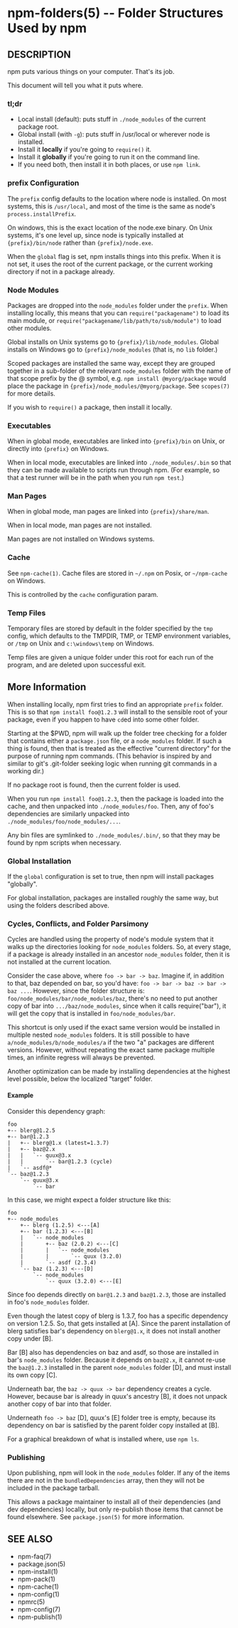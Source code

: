 npm-folders(5) -- Folder Structures Used by npm
===============================================






















































<extoc></extoc>

## DESCRIPTION

npm puts various things on your computer.  That's its job.

This document will tell you what it puts where.

### tl;dr

* Local install (default): puts stuff in `./node_modules` of the current
  package root.
* Global install (with `-g`): puts stuff in /usr/local or wherever node
  is installed.
* Install it **locally** if you're going to `require()` it.
* Install it **globally** if you're going to run it on the command line.
* If you need both, then install it in both places, or use `npm link`.

### prefix Configuration

The `prefix` config defaults to the location where node is installed.
On most systems, this is `/usr/local`, and most of the time is the same
as node's `process.installPrefix`.

On windows, this is the exact location of the node.exe binary.  On Unix
systems, it's one level up, since node is typically installed at
`{prefix}/bin/node` rather than `{prefix}/node.exe`.

When the `global` flag is set, npm installs things into this prefix.
When it is not set, it uses the root of the current package, or the
current working directory if not in a package already.

### Node Modules

Packages are dropped into the `node_modules` folder under the `prefix`.
When installing locally, this means that you can
`require("packagename")` to load its main module, or
`require("packagename/lib/path/to/sub/module")` to load other modules.

Global installs on Unix systems go to `{prefix}/lib/node_modules`.
Global installs on Windows go to `{prefix}/node_modules` (that is, no
`lib` folder.)

Scoped packages are installed the same way, except they are grouped together
in a sub-folder of the relevant `node_modules` folder with the name of that
scope prefix by the @ symbol, e.g. `npm install @myorg/package` would place
the package in `{prefix}/node_modules/@myorg/package`. See `scopes(7)` for
more details.

If you wish to `require()` a package, then install it locally.

### Executables

When in global mode, executables are linked into `{prefix}/bin` on Unix,
or directly into `{prefix}` on Windows.

When in local mode, executables are linked into
`./node_modules/.bin` so that they can be made available to scripts run
through npm.  (For example, so that a test runner will be in the path
when you run `npm test`.)

### Man Pages

When in global mode, man pages are linked into `{prefix}/share/man`.

When in local mode, man pages are not installed.

Man pages are not installed on Windows systems.

### Cache

See `npm-cache(1)`.  Cache files are stored in `~/.npm` on Posix, or
`~/npm-cache` on Windows.

This is controlled by the `cache` configuration param.

### Temp Files

Temporary files are stored by default in the folder specified by the
`tmp` config, which defaults to the TMPDIR, TMP, or TEMP environment
variables, or `/tmp` on Unix and `c:\windows\temp` on Windows.

Temp files are given a unique folder under this root for each run of the
program, and are deleted upon successful exit.

## More Information

When installing locally, npm first tries to find an appropriate
`prefix` folder.  This is so that `npm install foo@1.2.3` will install
to the sensible root of your package, even if you happen to have `cd`ed
into some other folder.

Starting at the $PWD, npm will walk up the folder tree checking for a
folder that contains either a `package.json` file, or a `node_modules`
folder.  If such a thing is found, then that is treated as the effective
"current directory" for the purpose of running npm commands.  (This
behavior is inspired by and similar to git's .git-folder seeking
logic when running git commands in a working dir.)

If no package root is found, then the current folder is used.

When you run `npm install foo@1.2.3`, then the package is loaded into
the cache, and then unpacked into `./node_modules/foo`.  Then, any of
foo's dependencies are similarly unpacked into
`./node_modules/foo/node_modules/...`.

Any bin files are symlinked to `./node_modules/.bin/`, so that they may
be found by npm scripts when necessary.

### Global Installation

If the `global` configuration is set to true, then npm will
install packages "globally".

For global installation, packages are installed roughly the same way,
but using the folders described above.

### Cycles, Conflicts, and Folder Parsimony

Cycles are handled using the property of node's module system that it
walks up the directories looking for `node_modules` folders.  So, at every
stage, if a package is already installed in an ancestor `node_modules`
folder, then it is not installed at the current location.

Consider the case above, where `foo -> bar -> baz`.  Imagine if, in
addition to that, baz depended on bar, so you'd have:
`foo -> bar -> baz -> bar -> baz ...`.  However, since the folder
structure is: `foo/node_modules/bar/node_modules/baz`, there's no need to
put another copy of bar into `.../baz/node_modules`, since when it calls
require("bar"), it will get the copy that is installed in
`foo/node_modules/bar`.

This shortcut is only used if the exact same
version would be installed in multiple nested `node_modules` folders.  It
is still possible to have `a/node_modules/b/node_modules/a` if the two
"a" packages are different versions.  However, without repeating the
exact same package multiple times, an infinite regress will always be
prevented.

Another optimization can be made by installing dependencies at the
highest level possible, below the localized "target" folder.

#### Example

Consider this dependency graph:

    foo
    +-- blerg@1.2.5
    +-- bar@1.2.3
    |   +-- blerg@1.x (latest=1.3.7)
    |   +-- baz@2.x
    |   |   `-- quux@3.x
    |   |       `-- bar@1.2.3 (cycle)
    |   `-- asdf@*
    `-- baz@1.2.3
        `-- quux@3.x
            `-- bar

In this case, we might expect a folder structure like this:

    foo
    +-- node_modules
        +-- blerg (1.2.5) <---[A]
        +-- bar (1.2.3) <---[B]
        |   `-- node_modules
        |       +-- baz (2.0.2) <---[C]
        |       |   `-- node_modules
        |       |       `-- quux (3.2.0)
        |       `-- asdf (2.3.4)
        `-- baz (1.2.3) <---[D]
            `-- node_modules
                `-- quux (3.2.0) <---[E]

Since foo depends directly on `bar@1.2.3` and `baz@1.2.3`, those are
installed in foo's `node_modules` folder.

Even though the latest copy of blerg is 1.3.7, foo has a specific
dependency on version 1.2.5.  So, that gets installed at [A].  Since the
parent installation of blerg satisfies bar's dependency on `blerg@1.x`,
it does not install another copy under [B].

Bar [B] also has dependencies on baz and asdf, so those are installed in
bar's `node_modules` folder.  Because it depends on `baz@2.x`, it cannot
re-use the `baz@1.2.3` installed in the parent `node_modules` folder [D],
and must install its own copy [C].

Underneath bar, the `baz -> quux -> bar` dependency creates a cycle.
However, because bar is already in quux's ancestry [B], it does not
unpack another copy of bar into that folder.

Underneath `foo -> baz` [D], quux's [E] folder tree is empty, because its
dependency on bar is satisfied by the parent folder copy installed at [B].

For a graphical breakdown of what is installed where, use `npm ls`.

### Publishing

Upon publishing, npm will look in the `node_modules` folder.  If any of
the items there are not in the `bundledDependencies` array, then they will
not be included in the package tarball.

This allows a package maintainer to install all of their dependencies
(and dev dependencies) locally, but only re-publish those items that
cannot be found elsewhere.  See `package.json(5)` for more information.

## SEE ALSO

* npm-faq(7)
* package.json(5)
* npm-install(1)
* npm-pack(1)
* npm-cache(1)
* npm-config(1)
* npmrc(5)
* npm-config(7)
* npm-publish(1)
